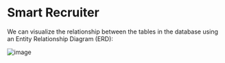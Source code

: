 # Smart Recruiter

We can visualize the relationship between the tables in the database using an Entity Relationship Diagram (ERD):

![image](https://user-images.githubusercontent.com/117741313/232131503-7594e510-ecf1-41b6-947a-2aeaae35c795.png)